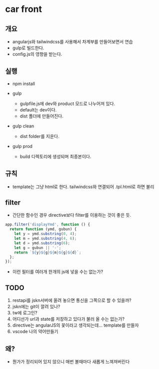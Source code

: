 # car front

## 개요

- angularjs와 tailwindcss를 사용해서 차계부를 만들어보면서 연습
- gulp로 빌드한다.
- config.js의 영향을 받는다.

## 실행

- npm install
- gulp

  - gulpfile.js에 dev와 product 모드로 나누어져 있다.
  - default는 dev이다.
  - dist 폴더에 만들어진다.

- gulp clean
  - dist folder를 지운다.
- gulp prod
  - build 디렉토리에 생성되며 최종본이다.

## 규칙

- template는 그냥 html로 한다. tailwindcss와 연결되어 .tpl.html로 하면 불리

## filter

- 간단한 함수인 경우 directive보다 filter를 이용하는 것이 좋은 듯.

```javascript
app.filter('displayYmd', function () {
  return function (ymd, gubun) {
    let y = ymd.substring(0, 4);
    let m = ymd.substring(4, 6);
    let d = ymd.substring(6);
    let g = gubun || '-';
    return `${y}${g}${m}${g}${d}`;
  };
});
```

- 이런 필터를 여러개 한개의 js에 넣을 수는 없는가?

## TODO

1. restapi를 jskn서버에 올려 놓으면 통신을 그쪽으로 할 수 있을까?
2. jskn에는 git이 깔려 있나?
3. tw에 로그인?
4. 어디선가 url과 state를 저장하고 있다가 불러 올 수는 없는가?
5. directive는 angularJS의 꽃이라고 생각되는데... template를 만들자
6. vscode 나의 약어만들기

## 왜?

- 뭔가가 정리되어 있지 않으니 매번 볼때마다 새롭게 느껴져버린다
